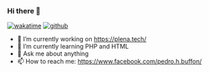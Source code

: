 ### Hi there 👋

[![wakatime](https://wakatime.com/badge/user/2ec9615c-defa-44a9-8fb9-545ab3a8454c/project/688cf73a-44f6-451c-a6a7-2588507e7b12.svg)](https://wakatime.com/badge/user/2ec9615c-defa-44a9-8fb9-545ab3a8454c/project/688cf73a-44f6-451c-a6a7-2588507e7b12)
[![github](https://img.shields.io/github/followers/PedroBuffon?logo=github&style=plastic)](https://github.com/PedroBuffon?tab=followers)


<!--
**PedroBuffon/pedrobuffon** is a ✨ _special_ ✨ repository because its `README.md` (this file) appears on your GitHub profile.
-->

- 🔭 I’m currently working on https://plena.tech/
- 🌱 I’m currently learning PHP and HTML
- 💬 Ask me about anything
- 📫 How to reach me: https://www.facebook.com/pedro.h.buffon/
